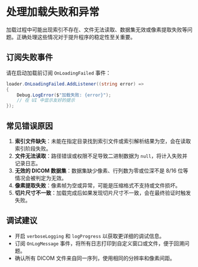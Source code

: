 # 处理加载失败和异常

加载过程中可能出现索引不存在、文件无法读取、数据集无效或像素提取失败等问题。正确处理这些情况对于提升程序的稳定性至关重要。

## 订阅失败事件

请在启动加载前订阅 `OnLoadingFailed` 事件：

```csharp
loader.OnLoadingFailed.AddListener((string error) =>
{
    Debug.LogError($"加载失败: {error}");
    // 在 UI 中显示友好的提示
});
```

## 常见错误原因

1. **索引文件缺失**：未能在指定目录找到索引文件或索引解析结果为空，会在读取索引阶段失败。
2. **文件无法读取**：路径错误或权限不足导致二进制数据为 `null`，将计入失败并记录日志。
3. **无效的 DICOM 数据集**：数据集缺少像素、行列数为零或位深不是 8/16 位等情况会被判定为无效。
4. **像素提取失败**：像素帧为空或异常，可能是压缩格式不支持或文件损坏。
5. **切片尺寸不一致**：加载完成后如果发现切片尺寸不一致，会在最终验证时触发失败。

## 调试建议

- 开启 `verboseLogging` 和 `logProgress` 以获取更详细的调试信息。
- 订阅 `OnLogMessage` 事件，将所有日志打印到自定义窗口或文件，便于回溯问题。
- 确认所有 DICOM 文件来自同一序列，使用相同的分辨率和像素间距。
